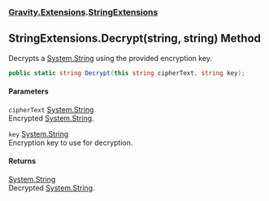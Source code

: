 ### [Gravity.Extensions](./Gravity-Extensions.md 'Gravity.Extensions').[StringExtensions](./Gravity-Extensions-StringExtensions.md 'Gravity.Extensions.StringExtensions')
## StringExtensions.Decrypt(string, string) Method
Decrypts a [System.String](https://docs.microsoft.com/en-us/dotnet/api/System.String 'System.String') using the provided encryption key.  
```csharp
public static string Decrypt(this string cipherText, string key);
```
#### Parameters
<a name='Gravity-Extensions-StringExtensions-Decrypt(string_string)-cipherText'></a>
`cipherText` [System.String](https://docs.microsoft.com/en-us/dotnet/api/System.String 'System.String')  
Encrypted [System.String](https://docs.microsoft.com/en-us/dotnet/api/System.String 'System.String').  
  
<a name='Gravity-Extensions-StringExtensions-Decrypt(string_string)-key'></a>
`key` [System.String](https://docs.microsoft.com/en-us/dotnet/api/System.String 'System.String')  
Encryption key to use for decryption.  
  
#### Returns
[System.String](https://docs.microsoft.com/en-us/dotnet/api/System.String 'System.String')  
Decrypted [System.String](https://docs.microsoft.com/en-us/dotnet/api/System.String 'System.String').  
